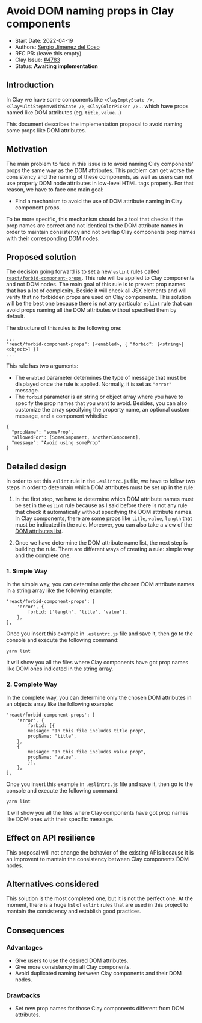 # Avoid DOM naming props in Clay components

-   Start Date: 2022-04-19
-   Authors: [Sergio Jiménez del Coso](https://github.com/sergiojimcos)
-   RFC PR: (leave this empty)
-   Clay Issue: [#4783](https://github.com/liferay/clay/issues/4783)
-   Status: **Awaiting implementation**

## Introduction

In Clay we have some components like `<ClayEmptyState />`, `<ClayMultiStepNavWithState />`, `<ClayColorPicker />`... which have props named like DOM attributes (eg. `title`, `value`...)

This document describes the implementation proposal to avoid naming some props like DOM attributes. 

## Motivation

The main problem to face in this issue is to avoid naming Clay components' props the same way as the DOM attributes. This problem can get worse the consistency and the naming of these components, as well as users can not use properly DOM node attributes in low-level HTML tags properly. For that reason, we have to face one main goal:

-   Find a mechanism to avoid the use of DOM attribute naming in Clay component props.

To be more specific, this mechanism should be a tool that checks if the prop names are correct and not identical to the DOM attribute names in order to maintain consistency and not overlap Clay components prop names with their corresponding DOM nodes.

## Proposed solution

The decision going forward is to set a new `eslint` rules called [`react/forbid-component-props`](https://github.com/jsx-eslint/eslint-plugin-react/blob/master/docs/rules/forbid-component-props.md). This rule will be applied to Clay components and not DOM nodes. The main goal of this rule is to prevent prop names that has a lot of complexity. Beside it will check all JSX elements and will verify that no forbidden props are used on Clay components. This solution will be the best one because there is not any particular `eslint` rule that can avoid props naming all the DOM attributes without specified them by default. 

The structure of this rules is the following one:

```
...
"react/forbid-component-props": [<enabled>, { "forbid": [<string>|<object>] }]
...

```

This rule has two arguments:

-   The `enabled` parameter determines the type of message that must be displayed once the rule is applied. Normally, it is set as `"error"` message.
-   The `forbid` parameter is an string or object array where you have to specify the prop names that you want to avoid. Besides, you can also customize the array specifying the property name, an optional custom message, and a component whitelist:

```
{
  "propName": "someProp",
  "allowedFor": [SomeComponent, AnotherComponent],
  "message": "Avoid using someProp"
}

```

## Detailed design

In order to set this `eslint` rule in the `.eslintrc.js` file, we have to follow two steps in order to determain which DOM attributes must be set up in the rule:

1. In the first step, we have to determine which DOM attribute names must be set in the `eslint` rule because as I said before there is not any rule that check it automatically without specifying the DOM attribute names. In Clay components, there are some props like `title`, `value`, `length` that must be indicated in the rule. Moreover, you can also take a view of the [DOM attributes list](https://developer.mozilla.org/en-US/docs/Web/HTML/Attributes).

2. Once we have determine the DOM attribute name list, the next step is building the rule. There are different ways of creating a rule: simple way and the complete one.

### 1. Simple Way

In the simple way, you can determine only the chosen DOM attribute names in a string array like the following example:

```
'react/forbid-component-props': [
	'error', {
		forbid: ['length', 'title', 'value'],
	},
],
```
Once you insert this example in `.eslintrc.js` file and save it, then go to the console and execute the following command:

```
yarn lint
```

It will show you all the files where Clay components have got prop names like DOM ones indicated in the string array.

### 2. Complete Way

In the complete way, you can determine only the chosen DOM attributes in an objects array like the following example:

```
'react/forbid-component-props': [
	'error', {
		forbid: [{
        message: "In this file includes title prop",
        propName: "title",
    },
    {
        message: "In this file includes value prop",
        propName: "value",
        }],
	},
],
```
Once you insert this example in `.eslintrc.js` file and save it, then go to the console and execute the following command:

```
yarn lint
```

It will show you all the files where Clay components have got prop names like DOM ones with their specific message.

## Effect on API resilience

This proposal will not change the behavior of the existing APIs because it is an improvent to mantain the consistency between Clay components DOM nodes.

## Alternatives considered

This solution is the most completed one, but it is not the perfect one. At the moment, there is a huge list of `eslint` rules that are used in this project to mantain the consistency and establish good practices.

## Consequences

### Advantages

-   Give users to use the desired DOM attributes.
-   Give more consistency in all Clay components.
-   Avoid duplicated naming between Clay components and their DOM nodes.

### Drawbacks

-   Set new prop names for those Clay components different from DOM attributes.
